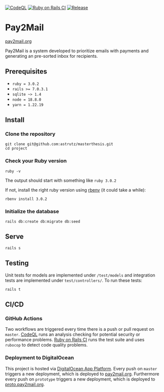 [![CodeQL](https://github.com/astrutz/masterthesis/actions/workflows/codeql-analysis.yml/badge.svg)](https://github.com/astrutz/masterthesis/actions/workflows/codeql-analysis.yml)
[![Ruby on Rails CI](https://github.com/astrutz/masterthesis/actions/workflows/rubyonrails.yml/badge.svg)](https://github.com/astrutz/masterthesis/actions/workflows/rubyonrails.yml)
[![Release](https://img.shields.io/github/v/release/astrutz/masterthesis?display_name=release&label=Aktuelles%20Release)](https://github.com/astrutz/masterthesis/releases)

# Pay2Mail

[pay2mail.org](https://pay2mail.org)

Pay2Mail is a system developed to prioritize emails with payments and generating an pre-sorted inbox for recipients.

## Prerequisites
* `ruby = 3.0.2`
* `rails >= 7.0.3.1`
* `sqlite ~> 1.4`
* `node = 18.8.0`
* `yarn = 1.22.19`

## Install

### Clone the repository

```shell
git clone git@github.com:astrutz/masterthesis.git
cd project
```

### Check your Ruby version

```shell
ruby -v
```

The output should start with something like `ruby 3.0.2`

If not, install the right ruby version using [rbenv](https://github.com/rbenv/rbenv) (it could take a while):

```shell
rbenv install 3.0.2
```

### Initialize the database

```shell
rails db:create db:migrate db:seed
```

## Serve

```shell
rails s
```

## Testing
Unit tests for models are implemented under `/test/models` and integration tests are implemented under `test/controllers/`. To run these tests:

```shell
rails t
```

## CI/CD

### GitHub Actions
Two workflows are triggered every time there is a push or pull request on `master`. [CodeQL](https://github.com/astrutz/masterthesis/actions/workflows/codeql-analysis.yml) runs an analysis checking for potential security or performance problems. [Ruby on Rails CI](https://github.com/astrutz/masterthesis/actions/workflows/rubyonrails.yml) runs the test suite and uses `rubocop` to detect code quality problems.

### Deployment to DigitalOcean
This project is hosted via [DigitalOcean App Platform](https://www.digitalocean.com/products/app-platform). Every push on `master` triggers a new deployment, which is deployed to [pay2mail.org](https://pay2mail.org). Furthermore every push on `prototype` triggers a new deployment, which is deployed to [proto.pay2mail.org](https://proto.pay2mail.org).

